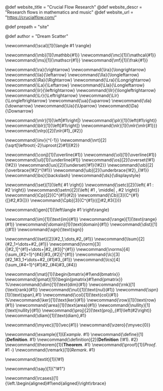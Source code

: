 <!--
Add here global page variables to use throughout your
website.
The website_* must be defined for the RSS to work
-->
@def website_title = "Crucial Flow Research"
@def website_descr = "Research flows in mathematics and music"
@def website_url   = "https://crucialflow.com/"

@def prepath = "site"

@def author = "Dream Scatter"

<!--
Add here global latex commands to use throughout your
pages. It can be math commands but does not need to be.
For instance:
* \newcommand{\phrase}{This is a long phrase to copy.}
-->
\newcommand{\scal}[1]{\langle #1 \rangle}

<!-- font shortcuts -->
\newcommand{\mb}[1]{\mathbb{#1}}
\newcommand{\mc}[1]{\mathcal{#1}}
\newcommand{\ms}[1]{\mathscr{#1}}
\newcommand{\mf}[1]{\frak{#1}}

<!-- arrow shortcuts -->
\newcommand{\ra}{\rightarrow}
\newcommand{\lra}{\longrightarrow}
\newcommand{\la}{\leftarrow}
\newcommand{\lla}{\longleftarrow}
\newcommand{\Ra}{\Rightarrow}
\newcommand{\Lra}{\Longrightarrow}
\newcommand{\La}{\Leftarrow}
\newcommand{\Lla}{\Longleftarrow}
\newcommand{\lr}{\leftrightarrow}
\newcommand{\llr}{\longleftrightarrow}
\newcommand{\Lr}{\Leftrightarrow}
\newcommand{\Llr}{\Longleftrightarrow}
\newcommand{\ua}{\uparrow}
\newcommand{\da}{\downarrow}
\newcommand{\Ua}{\Uparrow}
\newcommand{\Da}{\Downarrow}

<!-- match parenthesis -->
\newcommand{\mlr}[1]{\left|#1\right|}
\newcommand{\plr}[1]{\left(#1\right)}
\newcommand{\blr}[1]{\left[#1\right]}
\newcommand{\nlr}[1]{\mlr{\mlr{#1}}}
\newcommand{\nlrp}[2]{\nlr{#1}_{#2}}

<!-- exponent shortcuts -->
\newcommand{\inv}{^{-1}}
\newcommand{\nrt}[2]{\sqrt[\leftroot{-2}\uproot{2}#1]{#2}}

<!-- annotation shortcuts -->
\newcommand{\conj}[1]{\overline{#1}}
\newcommand{\ol}[1]{\overline{#1}}
\newcommand{\ul}[1]{\underline{#1}}
\newcommand{\os}[2]{\overset{!#1}{!#2}}
\newcommand{\us}[2]{\underset{!#1}{!#2}}
\newcommand{\ob}[2]{\overbrace{!#2}^{!#1}}
\newcommand{\ub}[2]{\underbrace{!#2}_{!#1}}
\newcommand{\bs}{\backslash}
\newcommand{\ds}{\displaystyle}

<!-- set builder -->
\newcommand{\set}[1]{\left\{ #1 \right\}}
\newcommand{\setc}[2]{\left\{ #1 : #2 \right\}}
\newcommand{\setm}[2]{\left\{ #1 \, \middle| \, #2 \right\}}
\newcommand{\Cp}[2]{C^{#1}(#2)}
\newcommand{\Cb}[3]{C^{#1}{[}#2,#3{]}}
\newcommand{\Cpb}[3]{C^{#1}({[}#2,#3{]})}

<!-- group generator -->
\newcommand{\gen}[1]{\left\langle #1 \right\rangle}

<!-- functions -->
\newcommand{\im}[1]{\text{im}(#1)}
\newcommand{\range}[1]{\text{range}(#1)}
\newcommand{\domain}[1]{\text{domain}(#1)}
\newcommand{\dist}[1]{(#1)}
\newcommand{\sgn}{\text{sgn}}

<!-- sums -->
\newcommand{\lset}[2]{#2_1,\dots,#2_{#1}}
\newcommand{\lsum}[2]{#2_1+\dots+#2_{#1}}
\newcommand{\norm}[3]{|#2_1|^{#1}+\dots+|#2_{#3}|^{#1}}
\newcommand{\norms}[4]{\sum_{#2=1}^{#4}|#3_{#2}|^{#1}}
\newcommand{\lc}[3]{#2_1#3_1+\dots+#2_{#1}#3_{#1}}
\newcommand{\lcs}[4]{\sum_{#4=1}^{#1}#2_{#4}#3_{#4}}

<!-- Linear Algebra -->
\newcommand{\mat}[1]{\begin{bmatrix}#1\end{bmatrix}}
\newcommand{\pmat}[1]{\begin{pmatrix}#1\end{pmatrix}}
%\newcommand{\dim}[1]{\text{dim}(#1)}
\newcommand{\rnk}[1]{\text{rank}(#1)}
\newcommand{\nul}[1]{\text{nul}(#1)}
\newcommand{\spn}[1]{\text{span}\,#1}
\newcommand{\col}[1]{\text{col}(#1)}
%\newcommand{\ker}[1]{\text{ker}(#1)}
\newcommand{\row}[1]{\text{row}(#1)}
\newcommand{\area}[1]{\text{area}(#1)}
\newcommand{\nullity}[1]{\text{nullity}(#1)}
\newcommand{\proj}[2]{\text{proj}_{#1}\left(#2\right)}
\newcommand{\diam}[1]{\text{diam}\,#1}

<!-- Vectors common -->
\newcommand{\myvec}[1]{\vec{#1}}
\newcommand{\vzero}{\myvec{0}}

\newcommand{\example}[1]{*Example*. #1}
\newcommand{\define}[1]{**Definition**. #1}
\newcommand{\definition}[2]{**Definition** (!#1). #2}
\newcommand{\theorem}[1]{**Theorem**. #1}
\newcommand{\proof}[1]{*Proof*. #1 $\square$}
\newcommand{\remark}[1]{*Remark*. #1}

\newcommand{\textit}[1]{*!#1*}

\newcommand{\say}[1]{"!#1"}

\newcommand{\rcases}[1]{\left.\begin{aligned}#1\end{aligned}\right\rbrace}
